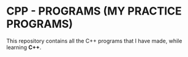 # CPP - PROGRAMS (MY PRACTICE PROGRAMS)

This repository contains all the C++ programs that I have made, while learning **C++**.
